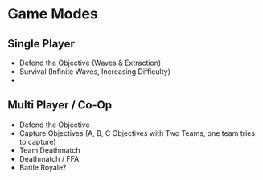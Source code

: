 # Game Modes

## Single Player
- Defend the Objective (Waves & Extraction)
- Survival (Infinite Waves, Increasing Difficulty)
- 

## Multi Player / Co-Op
- Defend the Objective
- Capture Objectives (A, B, C Objectives with Two Teams, one team tries to capture)
- Team Deathmatch
- Deathmatch / FFA
- Battle Royale?